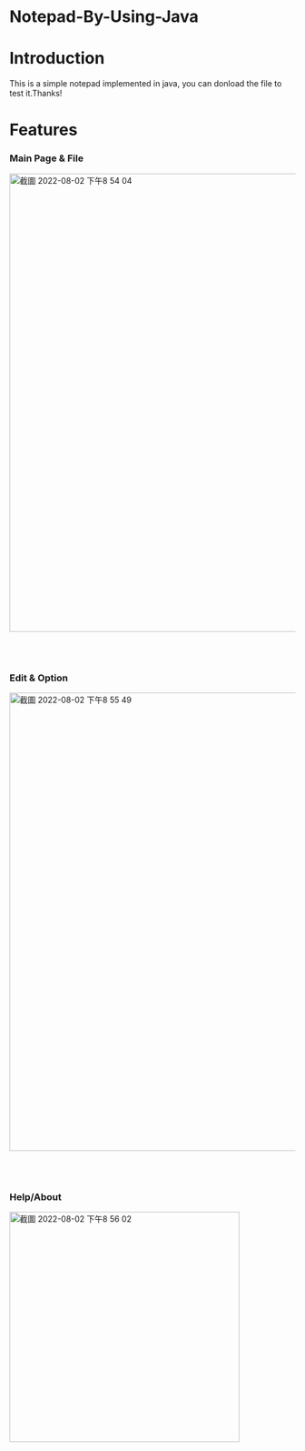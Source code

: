 # Notepad-By-Using-Java

# Introduction
This is a simple notepad implemented in java, you can donload the file to test it.Thanks!

# Features


### Main Page & File 
<img width="806" alt="截圖 2022-08-02 下午8 54 04" src="https://user-images.githubusercontent.com/81616595/182380182-351a181e-f64f-4b0e-bc76-2049fc513148.png">


<br></br>
### Edit & Option
<img width="806" alt="截圖 2022-08-02 下午8 55 49" src="https://user-images.githubusercontent.com/81616595/182380192-1a6249ac-ac70-48c7-8343-7c7521bff1bf.png">

<br></br>

### Help/About
<img width="405" alt="截圖 2022-08-02 下午8 56 02" src="https://user-images.githubusercontent.com/81616595/182380204-a83a57cc-ad0b-4c8f-9810-05dc8d2d7c3d.png">
